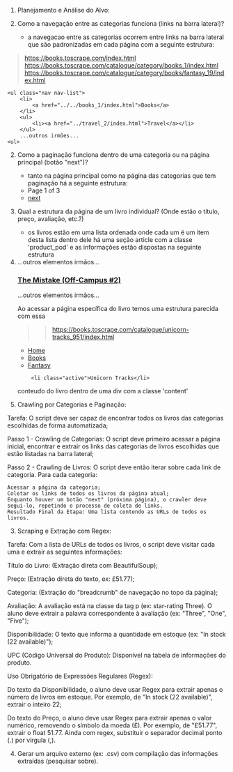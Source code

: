 
1. Planejamento e Análise do Alvo:

1. Como a navegação entre as categorias funciona (links na barra lateral)?
    - a navegacao entre as categorias ocorrem entre links na barra lateral
    que são padronizadas em cada página com a seguinte estrutura:

> https://books.toscrape.com/index.html
> https://books.toscrape.com/catalogue/category/books_1/index.html
> https://books.toscrape.com/catalogue/category/books/fantasy_19/index.html

    <ul class="nav nav-list">         
        <li>
            <a href="../../books_1/index.html">Books</a>
        </li>
        <ul>
            <li><a href="../travel_2/index.html">Travel</a></li>
        </ul>
        ...outros irmões...
    <ul>
        

2. Como a paginação funciona dentro de uma categoria ou na página principal (botão "next")?
    - tanto na página principal como na página das categorias que tem paginação
    há a seguinte estrutura: 

    <ul class="pager">
        <li class="current">Page 1 of 3</li>
        <li class="next"><a href="page-2.html">next</a></li>
    </ul>    
        

3. Qual a estrutura da página de um livro individual? (Onde estão o título, preço, avaliação, etc.?)
    - os livros estão em uma lista ordenada onde cada um é um item desta lista
    dentro dele há uma seção article com a classe 'product_pod' e as informações estão dispostas
    na seguinte estrutura

    <li>
        <article class="product_pod">
            ...outros elementos irmãos...
            <h3><a href="../../../the-mistake-off-campus-2_851/index.html" title="The Mistake (Off-Campus #2)">The Mistake (Off-Campus #2)</a></h3>
            ...outros elementos irmãos...
        </article>
    </li>

    Ao acessar a página específica do livro temos uma estrutura parecida com essa

    >> https://books.toscrape.com/catalogue/unicorn-tracks_951/index.html

    <ul class="breadcrumb">
        <li>
            <a href="../../index.html">Home</a>
        </li>
        <li>
            <a href="../category/books_1/index.html">Books</a>
        </li>
        <li>
            <a href="../category/books/fantasy_19/index.html">Fantasy</a>
        </li>
        
        <li class="active">Unicorn Tracks</li>
    </ul>

    conteudo do livro dentro de uma div com a classe 'content'
    
4. Crawling por Categorias e Paginação:

Tarefa: O script deve ser capaz de encontrar todos os livros das categorias escolhidas de forma automatizada;

Passo 1 - Crawling de Categorias: O script deve primeiro acessar a página inicial, encontrar e extrair os links das categorias de livros escolhidas que estão listadas na barra lateral;

Passo 2 - Crawling de Livros: O script deve então iterar sobre cada link de categoria. Para cada categoria:

    Acessar a página da categoria;
    Coletar os links de todos os livros da página atual;
    Enquanto houver um botão "next" (próxima página), o crawler deve segui-lo, repetindo o processo de coleta de links.
    Resultado Final da Etapa: Uma lista contendo as URLs de todos os livros.
    
3. Scraping e Extração com Regex:

Tarefa: Com a lista de URLs de todos os livros, o script deve visitar cada uma e extrair as seguintes informações:

Título do Livro: (Extração direta com BeautifulSoup);

Preço: (Extração direta do texto, ex: £51.77);

Categoria: (Extração do "breadcrumb" de navegação no topo da página);

Avaliação: A avaliação está na classe da tag p (ex: star-rating Three). O aluno deve extrair a palavra correspondente à avaliação (ex: "Three", "One", "Five");

Disponibilidade: O texto que informa a quantidade em estoque (ex: "In stock (22 available)");

UPC (Código Universal do Produto): Disponível na tabela de informações do produto.

Uso Obrigatório de Expressões Regulares (Regex):

Do texto da Disponibilidade, o aluno deve usar Regex para extrair apenas o número de livros em estoque. Por exemplo, de "In stock (22 available)", extrair o inteiro 22;

Do texto do Preço, o aluno deve usar Regex para extrair apenas o valor numérico, removendo o símbolo da moeda (£). Por exemplo, de "£51.77", extrair o float 51.77. Ainda com regex, substituir o separador decimal ponto (.) por vírgula (,).

4. Gerar um arquivo externo (ex: .csv) com compilação das informações extraídas (pesquisar sobre).
